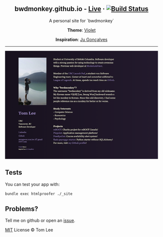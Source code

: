 <p align="center">
    <h2 align="center">bwdmonkey.github.io - <a href="http://bwdmonkey.dev">Live</a> · <a href="https://travis-ci.org/bwdmonkey/bwdmonkey.github.io"><img src="https://travis-ci.org/bwdmonkey/bwdmonkey.github.io.svg?branch=master" alt="Build Status" /></a></h2>
</p>

<p align="center">A personal site for `bwdmonkey`</p>

<p align="center"><strong>Theme</strong>: <a href="https://github.com/sergiokopplin/violet">Violet</a></p>

<p align="center"><strong>Inspiration</strong>: <a href="http://cyberglot.me">Ju Gonçalves</a></p>

***

<p align="center">
    <img src="https://raw.githubusercontent.com/bwdmonkey/bwdmonkey.github.io/master/violet.png" />
</p>

## Tests

You can test your app with:

```bash
bundle exec htmlproofer ./_site
````

## Problems?

Tell me on github or open an [issue](https://github.com/bwdmonkey/bwdmonkey.github.io/issues/new).

[MIT](http://bwdmonkey.mit-license.org/) License © Tom Lee
